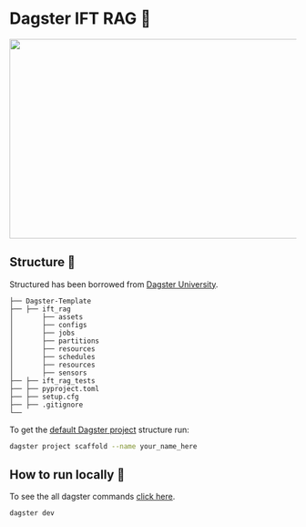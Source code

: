 # Dagster IFT RAG 📄

<p align="center">
  <img width = "1000" height = "350" src = "https://dagster.io/images/brand/logos/dagster-primary-horizontal.jpg">
</p>

## Structure 👷

Structured has been borrowed from [Dagster University](https://github.com/dagster-io/project-dagster-university).

```
├── Dagster-Template
├── ├── ift_rag
│       ├── assets
│       ├── configs
│       ├── jobs
│       ├── partitions
│       ├── resources
│       ├── schedules
│       ├── resources
│       ├── sensors
├── ├── ift_rag_tests
├── ├── pyproject.toml
├── ├── setup.cfg
├── ├── .gitignore
└── 
```

To get the [default Dagster project](https://docs.dagster.io/getting-started/create-new-project) structure run:

```bash
dagster project scaffold --name your_name_here
```

## How to run locally 🧰

To see the all dagster commands [click here](https://docs.dagster.io/_apidocs/cli).

```bash
dagster dev
```